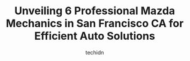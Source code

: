 ---
layout: ampstory
image: https://images.unsplash.com/photo-1653047256226-ab0d16c758d5?ixlib=rb-4.0.3&ixid=MnwxMjA3fDB8MHxwaG90by1wYWdlfHx8fGVufDB8fHx8&auto=format&fit=crop&w=640&h=853&q=80
author: techidn
featured: false
description: Looking for reliable and skilled Mazda Mechanic in San Francisco CA, USA? Your search ends here with the 6 best Mazda Mechanic in town. With their expertise and commitment to delivering exce
title: Unveiling 6 Professional Mazda Mechanics in San Francisco CA for Efficient Auto Solutions
cover:
   title: Unveiling 6 Professional Mazda Mechanics in San Francisco CA for Efficient Auto Solutions
   subtitle: Rickpate
   background: https://images.unsplash.com/photo-1653047256226-ab0d16c758d5?ixlib=rb-4.0.3&ixid=MnwxMjA3fDB8MHxwaG90by1wYWdlfHx8fGVufDB8fHx8&auto=format&fit=crop&w=640&h=853&q=80

pages: 
 - layout: thirds
   top: <h1>#1 Hayes Auto Repair</h1>
   bottom: "<p>I usually dont write reviews but this is the least I can do to thank Hays Auto-repair for their wonderful service. I went to Joe anxiously after an accident to get a q</p>"
   background: https://www.knot35.com/toplist/wp-content/uploads/2023/06/best-mazda-mechanic-1-in-san-francisco-ca-1685839833.jpeg
   backgroundblur: true
 - layout: thirds
   top: <h1>#2 Metric Motors</h1>
   bottom: "<p>1480 Howard St, San Francisco, CA 94103, United States</p>"
   background: https://www.knot35.com/toplist/wp-content/uploads/2023/06/best-mazda-mechanic-2-in-san-francisco-ca-1685839833.jpeg
   cta:
      link: https://www.knot35.com/toplist/unveiling-6-professional-mazda-mechanics-in-san-francisco-ca-for-efficient-auto-solutions/
      text: Unveiling 6 Professional Mazda Mechanics in San Francisco CA for Efficient Auto Solutions
 - layout: thirds
   top: <h1>#3 Mazda Service</h1>
   bottom: "<p>1525 Howard St, San Francisco, CA 94103, United States</p>"
   background: https://www.knot35.com/toplist/wp-content/uploads/2023/06/best-mazda-mechanic-3-in-san-francisco-ca-1685839833.jpeg
   cta:
      link: https://www.knot35.com/toplist/unveiling-6-professional-mazda-mechanics-in-san-francisco-ca-for-efficient-auto-solutions/
      text: Unveiling 6 Professional Mazda Mechanics in San Francisco CA for Efficient Auto Solutions
 - layout: thirds
   top: <h1>#4 Mazda Auto Body Repairing</h1>
   bottom: "<p>165 14th St, San Francisco, CA 94103, United States</p>"
   background: https://images.unsplash.com/photo-1531169509526-f8f1fdaa4a67?ixlib=rb-4.0.3&ixid=MnwxMjA3fDB8MHxwaG90by1wYWdlfHx8fGVufDB8fHx8&auto=format&fit=crop&w=640&h=853&q=80
   cta:
      link: https://www.knot35.com/toplist/unveiling-6-professional-mazda-mechanics-in-san-francisco-ca-for-efficient-auto-solutions/
      text: Unveiling 6 Professional Mazda Mechanics in San Francisco CA for Efficient Auto Solutions
 - layout: thirds
   top: <h1>#5 SF Mazda</h1>
   bottom: "<p>230 S Van Ness Ave, San Francisco, CA 94103, United States</p>"
   background: https://images.unsplash.com/photo-1620421680010-0766ff230392?ixlib=rb-4.0.3&ixid=MnwxMjA3fDB8MHxwaG90by1wYWdlfHx8fGVufDB8fHx8&auto=format&fit=crop&w=640&h=853&q=80
   cta:
      link: https://www.knot35.com/toplist/unveiling-6-professional-mazda-mechanics-in-san-francisco-ca-for-efficient-auto-solutions/
      text: Unveiling 6 Professional Mazda Mechanics in San Francisco CA for Efficient Auto Solutions

 - layout: thirds
   middle: Continue reading...
   background: https://images.unsplash.com/photo-1552083974-186346191183?ixlib=rb-4.0.3&ixid=MnwxMjA3fDB8MHxwaG90by1wYWdlfHx8fGVufDB8fHx8&auto=format&fit=crop&w=640&h=853&q=80
   cta:
      link: https://www.knot35.com/toplist/unveiling-6-professional-mazda-mechanics-in-san-francisco-ca-for-efficient-auto-solutions/
      text: Unveiling 6 Professional Mazda Mechanics in San Francisco CA for Efficient Auto Solutions
      
---